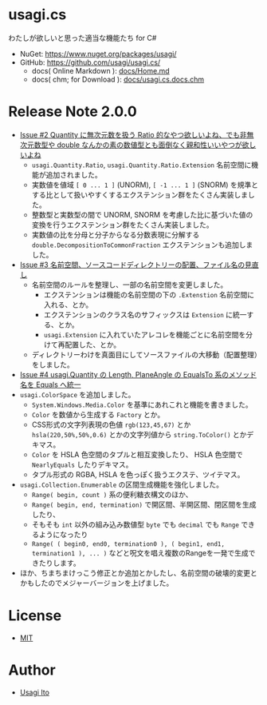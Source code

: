 # usagi.cs

わたしが欲しいと思った適当な機能たち for C#

- NuGet: https://www.nuget.org/packages/usagi/
- GitHub: https://github.com/usagi/usagi.cs/
    - docs( Online Markdown ): [docs/Home.md](docs/Home.md)
    - docs( chm; for Download ): [docs/usagi.cs.docs.chm](docs/usagi.cs.docs.chm)

# Release Note 2.0.0

- [Issue #2 Quantity に無次元数を扱う Ratio 的なやつ欲しいよね、でも非無次元数型や double なんかの素の数値型とも面倒なく親和性いいやつが欲しいよね](https://github.com/usagi/usagi.cs/issues/2)
    - `usagi.Quantity.Ratio`, `usagi.Quantity.Ratio.Extension` 名前空間に機能が追加されました。
    - 実数値を値域 `[ 0 ... 1 ]` (UNORM), `[ -1 ... 1 ]` (SNORM) を規準とする比として扱いやすくするエクステンション群をたくさん実装しました。
    - 整数型と実数型の間で UNORM, SNORM を考慮した比に基づいた値の変換を行うエクステンション群をたくさん実装しました。
    - 実数値の比を分母と分子からなる分数表現に分解する `double.DecompositionToCommonFraction` エクステンションも追加しました。
- [Issue #3 名前空間、ソースコードディレクトリーの配置、ファイル名の見直し](https://github.com/usagi/usagi.cs/issues/3)
    - 名前空間のルールを整理し、一部の名前空間を変更しました。
        - エクステンションは機能の名前空間の下の `.Extenstion` 名前空間に入れる、とか。
        - エクステンションのクラス名のサフィックスは `Extension` に統一する、とか。
        - `usagi.Extension` に入れていたアレコレを機能ごとに名前空間を分けて再配置した、とか。
    - ディレクトリーわけを真面目にしてソースファイルの大移動（配置整理）をしました。
- [Issue #4 usagi.Quantity の Length, PlaneAngle の EqualsTo 系のメソッド名を Equals へ統一](https://github.com/usagi/usagi.cs/issues/4)
- `usagi.ColorSpace` を追加しました。
    - `System.Windows.Media.Color` を基準にあれこれと機能を書きました。
    - `Color` を数値から生成する `Factory` とか。
    - CSS形式の文字列表現の色値 `rgb(123,45,67)` とか `hsla(220,50%,50%,0.6)` とかの文字列値から `string.ToColor()` とかデキマス。
    - `Color` を HSLA 色空間のタプルと相互変換したり、 HSLA 色空間で `NearlyEquals` したりデキマス。
    - タプル形式の RGBA, HSLA を色っぽく扱うエクステ、ツイテマス。
- `usagi.Collection.Enumerable` の区間生成機能を強化しました。
    - `Range( begin, count )` 系の便利糖衣構文のほか、
    - `Range( begin, end, termination)` で開区間、半開区間、閉区間を生成したり、
    - そもそも `int` 以外の組み込み数値型 `byte` でも `decimal` でも `Range` できるようになったり
    - `Range( ( begin0, end0, termination0 ), ( begin1, end1, termination1 ), ... )` などと呪文を唱え複数のRangeを一発で生成できたりします。
- ほか、ちまちまけっこう修正とか追加とかしたし、名前空間の破壊的変更とかもしたのでメジャーバージョンを上げました。

# License

- [MIT](LICENSE.md)

# Author

- [Usagi Ito](https://github.com/usagi/)
